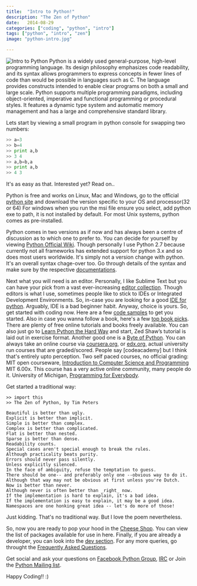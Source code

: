 ```yaml
---
title:  "Intro to Python!"
description: "The Zen of Python"
date:   2014-08-29
categories: ["coding", "python", "intro"]
tags: ["python", "intro", "zen"]
image: "python-intro.jpg"

---
```


![Intro to Python](https://i.imgur.com/lcwFbRx.png "Intro to Python")
Python is a widely used general-purpose, high-level programming language. Its design philosophy emphasizes code readability, and its syntax allows programmers to express concepts in fewer lines of code than would be possible in languages such as C. The language provides constructs intended to enable clear programs on both a small and large scale. Python supports multiple programming paradigms, including object-oriented, imperative and functional programming or procedural styles. It features a dynamic type system and automatic memory management and has a large and comprehensive standard library.

Lets start by viewing a small program in python console for swapping two numbers:

```python
>> a=3
>> b=4
>> print a,b
>> 3 4
>> a,b=b,a
>> print a,b
>> 4 3
```

It's as easy as that. Interested yet? Read on..

Python is free and works on Linux, Mac and Windows, go to the official [python site][python-home] and download the version specific to your OS and processor(32 or 64) For windows when you run the msi file ensure you select, add python exe to path, it is not installed by default. For most Unix systems, python comes as pre-installed.

Python comes in two versions as if now and has always been a centre of discussion as to which one to prefer to. You can decide for yourself by viewing [Python Official Wiki][py2v3]. Though personally I use Python 2.7 because currently not all frameworks has extended support for python 3.x and so does most users worldwide. It's simply not a version change with python. It's an overall syntax chage-over too. Go through details of the syntax and make sure by the respective [documentations][pydoc].

Next what you will need is an editor. Personally, I like Sublime Text but you can have your pick from a vast ever-increasing [editor collection][editors]. Though editors is what I use, sometimes people like to stick to IDEs or Integrated Development Environments. So, in-case you are looking for a good [IDE for python][ides]. Arguably, IDE is a bad beginner habit. Anyway, choice is yours. So, get started with coding now.
Here are a few [code samples][codes] to get you started. Also in case you wanna follow a book, here's a few [top book picks][books]. There are plenty of free online tutorials and books freely available. You can also just go to [Learn Python the Hard Way][hardway] and start, Zed Shaw’s tutorial is laid out in exercise format. Another good one is a [Byte of Python][bytes]. You can always take an online course via [coursera.org][coursera], or [edx.org][edx], actual university run courses that are graded/scored. People say [codeacademy] but I think that's entirely upto perception.
Two self paced courses, no official grading:
MIT open courseware, [Introduction to Computer Science and Programming][mitintro] MIT 6.00x. This course has a very active online community, many people do it.
University of Michigan, [Programming for Everybody][michigan].

Get started a traditional way:

```
>> import this
>> The Zen of Python, by Tim Peters

Beautiful is better than ugly.
Explicit is better than implicit.
Simple is better than complex.
Complex is better than complicated.
Flat is better than nested.
Sparse is better than dense.
Readability counts.
Special cases aren't special enough to break the rules.
Although practicality beats purity.
Errors should never pass silently.
Unless explicitly silenced.
In the face of ambiguity, refuse the temptation to guess.
There should be one-- and preferably only one --obvious way to do it.
Although that way may not be obvious at first unless you're Dutch.
Now is better than never.
Although never is often better than _right_ now.
If the implementation is hard to explain, it's a bad idea.
If the implementation is easy to explain, it may be a good idea.
Namespaces are one honking great idea -- let's do more of those!
```

Just kidding. That's no traditional way. But I love the poem nevertheless.

So, now you are ready to pop your hood in the [Cheese Shop][pypi]. You can view the list of packages available for use in here.
Finally, if you are already a developer, you can look into the [dev section][pydev]. For any more queries, go throught the [Frequently Asked Questions][pyfaq].

Get social and ask your questions on [Facebook Python Group][fbpy], [IRC][pyirc] or Join the [Python Mailing list][pymail].

Happy Coding!! :)

[python-home]: https://www.python.org/
[py2v3]: https://wiki.python.org/moin/Python2orPython3
[pydoc]: https://www.python.org/doc/
[editors]: https://wiki.python.org/moin/PythonEditors
[ides]: https://wiki.python.org/moin/IntegratedDevelopmentEnvironments
[codes]: https://wiki.python.org/moin/BeginnersGuide/Examples
[books]: https://wiki.python.org/moin/IntroductoryBooks
[pypi]: https://pypi.python.org/pypi?%3Aaction=index
[bytes]: https://www.swaroopch.com/notes/python/
[hardway]: https://learnpythonthehardway.org/book/
[coursera]: https://www.coursera.org/
[edx]: https://www.edx.org/
[mitintro]: https://tinyurl.com/7tlsnjb
[michigan]: https://tinyurl.com/kcx22w6
[pydev]: https://www.python.org/dev/
[pyfaq]: https://docs.python.org/3/faq/
[fbpy]: https://www.facebook.com/groups/pythonears/
[pymail]: https://mail.python.org/mailman/listinfo
[pyirc]: https://www.python.org/community/irc/
